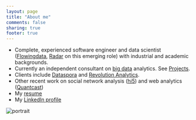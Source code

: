 ```yaml
---
layout: page
title: "About me"
comments: false
sharing: true
footer: true
---
```




  * Complete, experienced software engineer and data scientist (<a href="http://flowingdata.com/2009/06/04/rise-of-the-data-scientist/">Flowingdata</a>, <a href="http://radar.oreilly.com/2010/06/what-is-data-science.html">Radar</a> on this emerging role) with industrial and academic backgrounds.  
  * Currently an independent consultant on <a href="http://www.mckinsey.com/mgi/publications/big_data/">big data</a> analytics. See [Projects](projects.html).
  * Clients include <a href="http://dataspora.com/">Dataspora</a> and <a href="http://www.revolutionanalytics.com/">Revolution Analytics</a>.
  * Other recent work on social network analysis (<a href="http://hi5.com/">hi5</a>) and web analytics (<a href="http://quantcast.com/">Quantcast</a>)
  * My <a href="resume.html">resume</a>
  * My <a href="http://www.linkedin.com/in/piccolbo">LinkedIn profile</a>

![portrait](https://secure.gravatar.com/avatar/887af8638abaf35842b85518ea2c1deb.png)
